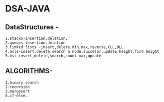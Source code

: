 # DSA-JAVA

## DataStructures -
	1.stacks-insertion,deletion,
	2.queues-insertion,deletion
	3.linked lists -insert,delete,min,max,reverse,CLL,DLL
	4.avls-insert,delete,search a node,succesor,update height,find height
	5.bst-insert,delete,search,count max,update

## ALGORITHMS-
	1.binary search
	2.recursion
	3.mergesort
	4.if-else.

